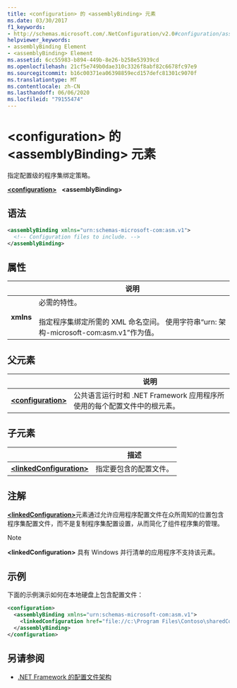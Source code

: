 ```yaml
---
title: <configuration> 的 <assemblyBinding> 元素
ms.date: 03/30/2017
f1_keywords:
- http://schemas.microsoft.com/.NetConfiguration/v2.0#configuration/assemblyBinding
helpviewer_keywords:
- assemblyBinding Element
- <assemblyBinding> Element
ms.assetid: 6cc55983-b894-449b-8e26-b258e53939cd
ms.openlocfilehash: 21cf5e749b0dae310c3326f8abf82c6678fc97e9
ms.sourcegitcommit: b16c00371ea06398859ecd157defc81301c9070f
ms.translationtype: MT
ms.contentlocale: zh-CN
ms.lasthandoff: 06/06/2020
ms.locfileid: "79155474"
---
```

# <a name="assemblybinding-element-for-configuration"></a>\<configuration> 的 \<assemblyBinding> 元素

指定配置级的程序集绑定策略。

[**\<configuration>**](configuration-element.md) &nbsp;&nbsp;**\<assemblyBinding>**

## <a name="syntax"></a>语法

```xml
<assemblyBinding xmlns="urn:schemas-microsoft-com:asm.v1">
  <!-- Configuration files to include. -->
</assemblyBinding>
```

## <a name="attribute"></a>属性

|           | 说明 |
| --------- | ----------- |
| **xmlns** | 必需的特性。<br><br>指定程序集绑定所需的 XML 命名空间。 使用字符串“urn: 架构-microsoft-com:asm.v1”作为值。 |

## <a name="parent-element"></a>父元素

|     | 说明 |
| --- | ----------- |
| [**\<configuration>**](configuration-element.md) | 公共语言运行时和 .NET Framework 应用程序所使用的每个配置文件中的根元素。 |

## <a name="child-element"></a>子元素

|     | 描述 |
| --- | ----------- |
| [**\<linkedConfiguration>**](linkedconfiguration-element.md) | 指定要包含的配置文件。 |

## <a name="remarks"></a>注解

[**\<linkedConfiguration>**](linkedconfiguration-element.md)元素通过允许应用程序配置文件在众所周知的位置包含程序集配置文件，而不是复制程序集配置设置，从而简化了组件程序集的管理。

> [!NOTE]
> **\<linkedConfiguration>** 具有 Windows 并行清单的应用程序不支持该元素。

## <a name="example"></a>示例

下面的示例演示如何在本地硬盘上包含配置文件：

```xml
<configuration>
  <assemblyBinding xmlns="urn:schemas-microsoft-com:asm.v1">
    <linkedConfiguration href="file://c:\Program Files\Contoso\sharedConfig.xml" />
  </assemblyBinding>
</configuration>
```

## <a name="see-also"></a>另请参阅

- [.NET Framework 的配置文件架构](index.md)
